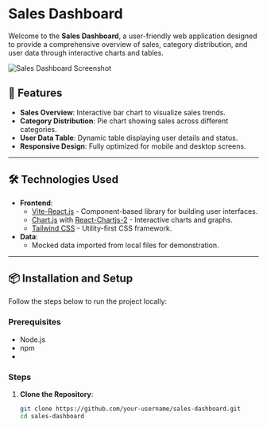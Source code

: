 # Sales Dashboard

Welcome to the **Sales Dashboard**, a user-friendly web application designed to provide a comprehensive overview of sales, category distribution, and user data through interactive charts and tables.

![Sales Dashboard Screenshot](https://res.cloudinary.com/drmf1p99g/image/upload/v1731849804/fireai-frontend_wywjpc.jpg)

## 🚀 Features

- **Sales Overview**: Interactive bar chart to visualize sales trends.
- **Category Distribution**: Pie chart showing sales across different categories.
- **User Data Table**: Dynamic table displaying user details and status.
- **Responsive Design**: Fully optimized for mobile and desktop screens.
---

## 🛠️ Technologies Used

- **Frontend**:
  - [Vite-React.js](https://vite.dev/) - Component-based library for building user interfaces.
  - [Chart.js](https://www.chartjs.org/) with [React-Chartjs-2](https://react-chartjs-2.js.org/) - Interactive charts and graphs.
  - [Tailwind CSS](https://tailwindcss.com/) - Utility-first CSS framework.
- **Data**:
  - Mocked data imported from local files for demonstration.
  
---

## 📦 Installation and Setup

Follow the steps below to run the project locally:

### Prerequisites
- Node.js 
- npm
- 
### Steps

1. **Clone the Repository**:
   ```bash
   git clone https://github.com/your-username/sales-dashboard.git
   cd sales-dashboard
